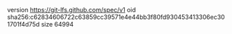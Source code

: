 version https://git-lfs.github.com/spec/v1
oid sha256:c62834606722c63859cc39571e4e44bb3f80fd930453413306ec301701f4d75d
size 64994
